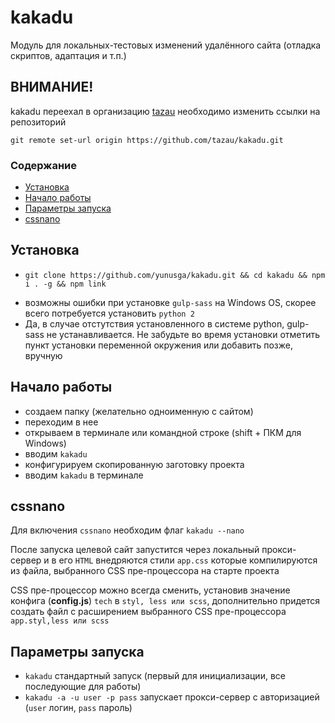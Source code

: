 # kakadu

Модуль для локальных-тестовых изменений удалённого сайта (отладка скриптов, адаптация и т.п.)

## ВНИМАНИЕ!
kakadu переехал в организацию [tazau](https://github.com/tazau)
необходимо изменить ссылки на репозиторий
```
git remote set-url origin https://github.com/tazau/kakadu.git
```

### Содержание
- [Установка](#Установка)
- [Начало работы](#Начало-работы)
- [Параметры запуска](#Параметры-запуска)
- [cssnano](#cssnano)

## Установка
* ```git clone https://github.com/yunusga/kakadu.git && cd kakadu && npm i . -g && npm link```
- возможны ошибки при установке ```gulp-sass``` на Windows OS, скорее всего потребуется установить ```python 2```
- Да, в случае отстутствия установленного в системе python, gulp-sass не устанавливается. Не забудьте во время установки отметить пункт установки переменной окружения или добавить позже, вручную

## Начало работы

- создаем папку (желательно одноименную с сайтом)
- переходим в нее
- открываем в терминале или командной строке (shift + ПКМ для Windows)
- вводим ```kakadu```
- конфигурируем скопированную заготовку проекта
- вводим ```kakadu``` в терминале

## cssnano
Для включения `cssnano` необходим флаг `kakadu --nano`

После запуска целевой сайт запустится через локальный прокси-сервер и в его ```HTML``` внедряются стили ```app.css``` которые компилируются из файла, выбранного CSS пре-процессора на старте проекта

CSS пре-процессор можно всегда сменить, установив значение конфига (**config.js**) ```tech``` в ```styl, less или scss```, дополнительно придется создать файл с расширением выбранного CSS пре-процессора ```app.styl,less или scss```

## Параметры запуска
- ```kakadu``` стандартный запуск (первый для инициализации, все последующие для работы)
- ```kakadu -a -u user -p pass``` запускает прокси-сервер с авторизацией (`user` логин, `pass` пароль)
